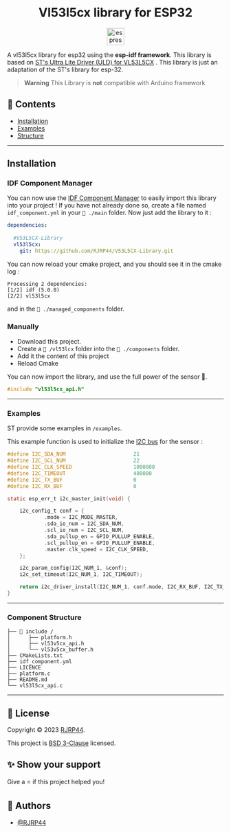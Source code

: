 <h1 align="center"> Vl53l5cx library for ESP32  </h1>
<p align="center">
<img align="center" src="https://seeklogo.com/images/E/espressif-systems-logo-1350B9E771-seeklogo.com.png" alt="espressif logo" width="40">
</p>

A vl53l5cx library for esp32 using the **esp-idf framework**. This library is based
on [ST's  Ultra Lite Driver (ULD) for VL53L5CX](https://www.st.com/content/st_com/en/products/embedded-software/imaging-software/stsw-img023.html)
. This library is just an adaptation of the ST's library for esp-32.

> **Warning**
> This Library is **not** compatible with Arduino framework

## 📌 Contents

* [Installation](#installation)
* [Examples](#examples)
* [Structure](#component-structure)

---

## Installation

### IDF Component Manager

You can now use the [IDF Component Manager](https://docs.espressif.com/projects/esp-idf/en/latest/esp32/api-guides/tools/idf-component-manager.html) to easily import this library into your project ! If you have not already done so, create a file named `idf_component.yml` in your `📁 ./main` folder. Now just add the library to it :
```yaml
dependencies:
  
  #V53L5CX-Library
  vl53l5cx:
    git: https://github.com/RJRP44/V53L5CX-Library.git

```

You can now reload your cmake project, and you should see it in the cmake log :

```log
Processing 2 dependencies:
[1/2] idf (5.0.0)
[2/2] vl53l5cx
```

and in the `📁 ./managed_components` folder. 


### Manually

* Download this project.
* Create a `📁 /vl53lcx` folder into the `📁 ./components` folder.
* Add it the content of this project
* Reload Cmake



You can now import the library, and use the full power of the sensor 🎉.
``` c
#include "vl53l5cx_api.h" 
```

---

### Examples

ST provide some examples in `/examples`.

This example function is used to initialize the [I2C bus](https://docs.espressif.com/projects/esp-idf/en/latest/esp32/api-reference/peripherals/i2c.html) for the sensor :

```c
#define I2C_SDA_NUM                      21
#define I2C_SCL_NUM                      22
#define I2C_CLK_SPEED                    1000000
#define I2C_TIMEOUT                      400000
#define I2C_TX_BUF                       0
#define I2C_RX_BUF                       0

static esp_err_t i2c_master_init(void) {

    i2c_config_t conf = {
            .mode = I2C_MODE_MASTER,
            .sda_io_num = I2C_SDA_NUM,
            .scl_io_num = I2C_SCL_NUM,
            .sda_pullup_en = GPIO_PULLUP_ENABLE,
            .scl_pullup_en = GPIO_PULLUP_ENABLE,
            .master.clk_speed = I2C_CLK_SPEED,
    };

    i2c_param_config(I2C_NUM_1, &conf);
    i2c_set_timeout(I2C_NUM_1, I2C_TIMEOUT);

    return i2c_driver_install(I2C_NUM_1, conf.mode, I2C_RX_BUF, I2C_TX_BUF, 0);
}
```
---

### Component Structure 

```
├── 📁 include /
│      ├── platform.h
│      ├── vl53v5cx_api.h
│      └── vl53v5cx_buffer.h
├── CMakeLists.txt
├── idf_component.yml
├── LICENCE
├── platform.c
├── README.md
└── vl53l5cx_api.c              
```

---

## 📝 License

Copyright © 2023 [RJRP44](https://www.github.com/RJRP44).

This project is [BSD 3-Clause](https://opensource.org/licenses/BSD-3-Clause/)  licensed.

## ✨ Show your support

Give a ⭐️ if this project helped you!

## 👤 Authors

- [@RJRP44](https://www.github.com/RJRP44)

